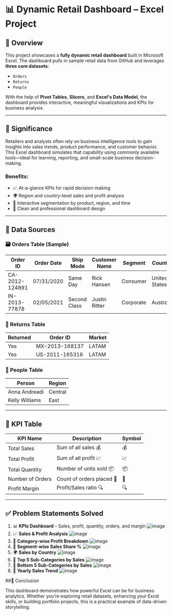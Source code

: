# 📊 Dynamic Retail Dashboard – Excel Project

## 🧾 Overview

This project showcases a **fully dynamic retail dashboard** built in Microsoft Excel. The dashboard pulls in sample retail data from GitHub and leverages **three core datasets**:

- `Orders`
- `Returns`
- `People`

With the help of **Pivot Tables**, **Slicers**, and **Excel's Data Model**, the dashboard provides interactive, meaningful visualizations and KPIs for business analysis.

---

## 🌟 Significance

Retailers and analysts often rely on business intelligence tools to gain insights into sales trends, product performance, and customer behavior. This Excel dashboard simulates that capability using commonly available tools—ideal for learning, reporting, and small-scale business decision-making.

### Benefits:
- 📈 At-a-glance KPIs for rapid decision-making
- 🌍 Region and country-level sales and profit analysis
- 🧩 Interactive segmentation by product, region, and time
- 💼 Clean and professional dashboard design

---

## 🧩 Data Sources

### 🗃️ Orders Table (Sample)

| Order ID         | Order Date | Ship Mode   | Customer Name | Segment    | Country        | Category   | Sub-Category | Sales   | Quantity | Profit |
|------------------|------------|-------------|----------------|------------|----------------|------------|---------------|--------|----------|--------|
| CA-2012-124891   | 07/31/2020 | Same Day    | Rick Hansen    | Consumer   | United States  | Technology | Accessories   | 2309.65 | 7        | 762.18 |
| IN-2013-77878    | 02/05/2021 | Second Class| Justin Ritter  | Corporate  | Australia       | Furniture  | Chairs        | 3709.40 | 9        | -288.77 |

### 🧾 Returns Table

| Returned | Order ID         | Market  |
|----------|------------------|---------|
| Yes      | MX-2013-168137   | LATAM   |
| Yes      | US-2011-165316   | LATAM   |

### 👥 People Table

| Person             | Region  |
|--------------------|---------|
| Anna Andreadi      | Central |
| Kelly Williams     | East    |

---

## 📌 KPI Table

| KPI Name         | Description                 | Symbol |
|------------------|-----------------------------|--------|
| Total Sales      | Sum of all sales 💰         | 💰     |
| Total Profit     | Sum of all profit 📈        | 📈     |
| Total Quantity   | Number of units sold 📦     | 📦     |
| Number of Orders | Count of orders placed 🛒   | 🛒     |
| Profit Margin    | Profit/Sales ratio 🔍       | 🔍     |

---

## ✅ Problem Statements Solved

1. 📊 **KPIs Dashboard** – Sales, profit, quantity, orders, and margin
![image](https://github.com/user-attachments/assets/7756ff78-542a-4b08-8dd2-f4710c347d89)
3. 📈 **Sales & Profit Analysis**
![image](https://github.com/user-attachments/assets/2c3352bd-8a21-46b4-b0d6-33aa32ba7ed6)
5. 📁 **Category-wise Profit Breakdown**
![image](https://github.com/user-attachments/assets/93eb3592-49f7-4d2d-86cd-38a77e724b17)
6. 👥 **Segment-wise Sales Share %**
![image](https://github.com/user-attachments/assets/4e7e74ed-ee3b-4716-b93e-7729fb607ad5)
7. 🌍 **Sales by Country**
![image](https://github.com/user-attachments/assets/242610d3-7c1d-46aa-82c3-89bcccdc1b27)
8. 🥇 **Top 5 Sub-Categories by Sales**
![image](https://github.com/user-attachments/assets/a616acea-0512-42c2-8f78-c3d418f90b12)
9. 🥉 **Bottom 5 Sub-Categories by Sales**
![image](https://github.com/user-attachments/assets/d45309fe-2f7e-426f-b788-a16b547e8375)
10. 📆 **Yearly Sales Trend**
![image](https://github.com/user-attachments/assets/8a947bc6-f5dc-422f-9e91-d64427524602)

##🧠 Conclusion

This dashboard demonstrates how powerful Excel can be for business analytics. Whether you’re exploring retail datasets, enhancing your Excel skills, or building portfolio projects, this is a practical example of data-driven storytelling.
